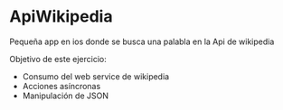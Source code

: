 # ApiWikipedia
Pequeña app en ios donde se busca una palabla en la Api de wikipedia

Objetivo de este ejercicio: 

- Consumo del web service de wikipedia
- Acciones asíncronas
- Manipulación de JSON
